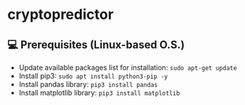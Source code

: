 # cryptopredictor

## 💻 Prerequisites (Linux-based O.S.)
* Update available packages list for installation: `sudo apt-get update`
* Install pip3: `sudo apt install python3-pip -y`
* Install pandas library: `pip3 install pandas`
* Install matplotlib library: `pip3 install matplotlib`
